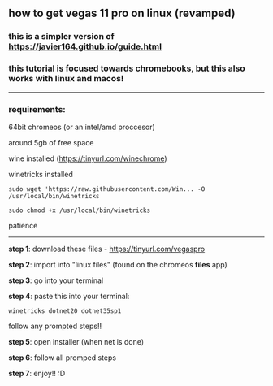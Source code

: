 ## how to get vegas 11 pro on linux (revamped)

### this is a simpler version of https://javier164.github.io/guide.html

### this tutorial is focused towards chromebooks, but this also works with linux and macos!

----

### requirements:

64bit chromeos (or an intel/amd proccesor)

around 5gb of free space

wine installed (https://tinyurl.com/winechrome)

winetricks installed

```
sudo wget 'https://raw.githubusercontent.com/Win... -O /usr/local/bin/winetricks

sudo chmod +x /usr/local/bin/winetricks
```

patience

---

**step 1**: download these files - https://tinyurl.com/vegaspro

**step 2**: import into "linux files" (found on the chromeos **files** app)

**step 3**: go into your terminal

**step 4**: paste this into your terminal:
```
winetricks dotnet20 dotnet35sp1
```
follow any prompted steps!!

**step 5**: open installer (when net is done)

**step 6**: follow all promped steps

**step 7**: enjoy!! :D
